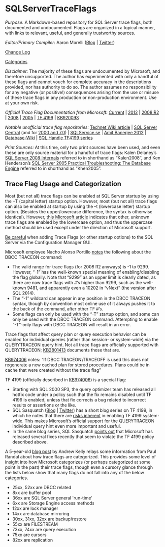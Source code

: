 # SQLServerTraceFlags

*Purpose:* A Markdown-based repository for SQL Server trace flags, both documented and undocumented. Flags are organized in a topical manner, with links to relevant, useful, and generally trustworthy sources.

*Editor/Primary Compiler:* Aaron Morelli ([Blog](http://sqlcrossjoin.wordpress.com/) | [Twitter](https://twitter.com/sqlcrossjoin))

[Change Log](https://github.com/AaronMorelli/SQLServerTraceFlags/blob/master/CHANGELOG.md)

[Categories](https://github.com/AaronMorelli/SQLServerTraceFlags/blob/master/CATEGORIES.md)

*Disclaimer:* The majority of these flags are undocumented by Microsoft, and therefore unsupported. The author has experimented with only a handful of these flags and cannot vouch for complete accuracy in the descriptions provided, nor has authority to do so. The author assumes no responsibility for any negative (or positive!) consequences arising from the use or misuse of these trace flags in any production or non-production environment. Use at your own risk.

*Official Trace Flag Documentation from Microsoft:* 
[Current](http://technet.microsoft.com/en-us/library/ms188396.aspx) 
| [2012](http://technet.microsoft.com/en-us/library/ms188396(v=sql.110).aspx) 
| [2008 R2](http://technet.microsoft.com/en-us/library/ms188396(v=sql.105).aspx) 
| [2008](http://technet.microsoft.com/en-us/library/ms188396(v=sql.100).aspx) 
| [2005](http://technet.microsoft.com/en-us/library/ms188396(v=sql.90).aspx) 
| [TF 4199](http://support.microsoft.com/kb/974006)
| [KB920093](https://support.microsoft.com/en-us/kb/920093)

*Notable unofficial trace flag repositories:*
[Technet Wiki article](http://social.technet.microsoft.com/wiki/contents/articles/13105.trace-flags-in-sql-server.aspx)
| [SQL Server Central](http://www.sqlservercentral.com/articles/trace+flags/70131/) (and for [2000 and 7.0](http://www.sqlservercentral.com/articles/Monitoring/traceflags/737/))
| [SQLService.se](http://sqlservice.se/sv/start/blogg/updated-microsoft-sql-server-trace-flag-list.aspx)
| [Amit Banerjee 2012](http://troubleshootingsql.com/2014/01/20/sql-server-2012-trace-flags/)
| [Database-Wiki](http://database-wiki.com/2012/10/20/documented-sql-server-trace-flags-use-them-cautiously/)
| [SQL Handle TF4199 series](http://sql-sasquatch.blogspot.com/2014/01/trace-flag-4199-complex-risk-assessment.html)

*Print Sources:*
At this time, only two print sources have been used, and even these are only source material for a handful of trace flags: 
Kalen Delaney’s [SQL Server 2008 Internals](https://www.amazon.com/Microsoft%C2%AE-Server%C2%AE-Internals-Developer-Reference/dp/0735626243/ref=sr_1_2?ie=UTF8&qid=1477503776&sr=8-2&keywords=Kalen+Delaney+2008) referred to in shorthand as “Kalen2008”, and 
Ken Henderson’s [SQL Server 2005 Practical Troubleshooting: The Database Engine](https://www.amazon.com/SQL-Server-2005-Practical-Troubleshooting/dp/0321447743/ref=sr_1_1?ie=UTF8&qid=1477503810&sr=8-1&keywords=Ken+Henderson+2005) referred to in shorthand as “Khen2005”.

## Trace Flag Usage and Categorization
Most (but not all) trace flags can be enabled at SQL Server startup by using the –T (capital letter) startup option. However, most (but not all) trace flags can also be enabled at startup by using the –t (lowercase letter) startup option. (Besides the upper/lowercase difference, the syntax is otherwise identical). However, [this Microsoft article](http://technet.microsoft.com/en-us/library/ms190737.aspx) indicates that other, unknown trace flags are enabled by the lowercase option, and thus the uppercase method should be used except under the direction of Microsoft support.

[Be careful](http://blogs.msdn.com/b/psssql/archive/2010/02/19/did-you-start-your-sql-server-engine-correctly.aspx) when adding Trace Flags (or other startup options) to the SQL Server via the Configuration Manager GUI.

Microsoft employee Nacho Alonso Portillo [notes](http://blogs.msdn.com/b/ialonso/archive/2011/12/05/what-is-the-expected-behavior-from-an-attempt-to-enable-a-trace-flag-which-is-not-defined-in-the-targeted-version-of-the-product.aspx) the following about the DBCC TRACEON command:
- The valid range for trace flags (for 2008 R2 anyways) is -1 to 9299. However, “-1” has the well-known special meaning of enabling/disabling the flag globally. Note that “9299” as an upper limit is clearly dated, as there are now trace flags with #’s higher than 9299, such as the well-known 9481, and apparently even a 10202 in “vNext” (the version after SQL 2014).
- The “-1” wildcard can appear in any position in the DBCC TRACEON syntax, though by convention most online use of it always pushes it to the back of the command, after other TF #’s.
- Some flags can only be used with the “-T” startup option, and some can only be used with the DBCC TRACEON command. Attempting to enable “-T”-only flags with DBCC TRACEON will result in an error.

Trace flags that affect query plan or query execution behavior can be enabled for individual queries (rather than session- or system-wide) via the QUERYTRACEON query hint. Not all trace flags are officially supported with QUERYTRACEON; [KB2801413](http://support.microsoft.com/kb/2801413/en-us) documents those that are.

[KB974006](http://support.microsoft.com/kb/974006/en-us) notes: “If DBCC TRACEON\TRACEOFF is used this does not regenerate a new cached plan for stored procedures. Plans could be in cache that were created without the trace flag”

TF 4199 (officially described in [KB974006](http://support.microsoft.com/kb/974006/en-us)) is a special flag:
- Starting with SQL 2000 SP3, the query optimizer team has released all hotfix code under a policy such that the fix remains disabled until TF 4199 is enabled, unless that fix corrects a bug related to incorrect results or assertions or the like. 
- SQL Sasquatch ([Blog](http://sql-sasquatch.blogspot.com/) | [Twitter](https://twitter.com/sql_handle)) has a short blog series on TF 4199, in which he notes that there are [risks inherent](http://sql-sasquatch.blogspot.com/2014/01/trace-flag-4199-complex-risk-assessment.html) in enabling TF 4199 system-wide. This makes Microsoft’s official support for the QUERYTRACEON individual query hint even more important and useful.
- In the same blog series, SQL Sasquatch [points out](http://sql-sasquatch.blogspot.com/2014/01/trace-flag-4199-complex-risk-assessment_6.html) that Microsoft has released several fixes recently that seem to violate the TF 4199 policy described above.

A 5-year-old [blog post](http://sqlblog.com/blogs/andrew_kelly/archive/2009/06/21/trace-flag-groupings.aspx) by Andrew Kelly relays some information from Paul Randal about how trace flags are categorized. This provides some level of insight into how Microsoft categorizes (or perhaps categorized at some point in the past) their trace flags, though even a cursory glance through the lists below show that many flags do not fall into any of the below categories.
- 25xx, 52xx are DBCC related 
- 8xx are buffer pool 
- 36xx are SQL Server general 'run-time' 
- 6xx are Storage Engine access methods 
- 12xx are lock manager 
- 14xx are database mirroring 
- 30xx, 31xx, 32xx are backup/restore 
- 55xx are FILESTREAM 
- 73xx, 74xx are query execution 
- 75xx are cursors 
- 82xx are replication

